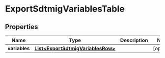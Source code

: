 

# ExportSdtmigVariablesTable

## Properties

Name | Type | Description | Notes
------------ | ------------- | ------------- | -------------
**variables** | [**List&lt;ExportSdtmigVariablesRow&gt;**](ExportSdtmigVariablesRow.md) |  |  [optional]




